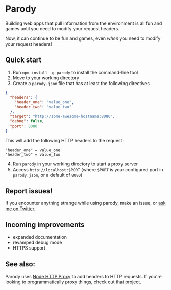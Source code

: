 # Parody

Building web apps that pull information from the environment is
all fun and games until you need to modify your request headers.

Now, it can continue to be fun and games, even *when* you need
to modify your request headers!

## Quick start

1. Run `npm install -g parody` to install the command-line tool
2. Move to your working directory
3. Create a `parody.json` file that has at least the following directives

```json
{
  "headers": {
    "header_one": "value_one",
    "header_two": "value_two"
  },
  "target": "http://some-awesome-hostname:8080",
  "debug": false,
  "port": 8080
}
```

This will add the following HTTP headers to the request:

```
"header_one" = value_one
"header_two" = value_two
```

4. Run `parody` in your working directory to start a proxy server
5. Access `http://localhost:$PORT` (where `$PORT` is your configured port in
  `parody.json`, or a default of `8080`)

## Report issues!

If you encounter anything strange while using parody, make an issue, or [ask me on Twitter](http://twitter.com/brandon_mn).

## Incoming improvements

- expanded documentation
- revamped debug mode
- HTTPS support

## See also:

Parody uses [Node HTTP Proxy](http://npmjs.com/http-proxy) to add headers
to HTTP requests. If you're looking to programmatically proxy things, check
out that project.
